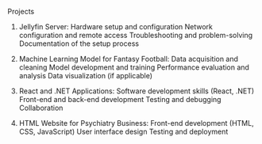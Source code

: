Projects

1. Jellyfin Server:
        Hardware setup and configuration 
        Network configuration and remote access
        Troubleshooting and problem-solving
        Documentation of the setup process

2. Machine Learning Model for Fantasy Football:
        Data acquisition and cleaning
        Model development and training
        Performance evaluation and analysis
        Data visualization (if applicable)

3. React and .NET Applications:
        Software development skills (React, .NET)
        Front-end and back-end development
        Testing and debugging
        Collaboration

4. HTML Website for Psychiatry Business:
        Front-end development (HTML, CSS, JavaScript)
        User interface design
        Testing and deployment
